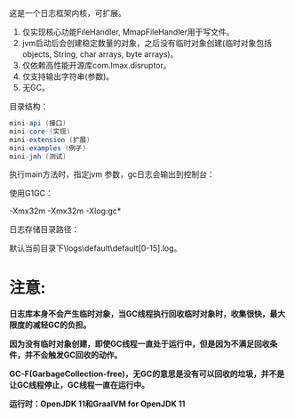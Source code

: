这是一个日志框架内核，可扩展。

1. 仅实现核心功能FileHandler, MmapFileHandler用于写文件。
2. jvm启动后会创建稳定数量的对象，之后没有临时对象创建(临时对象包括objects, String, char arrays, byte arrays)。
3. 仅依赖高性能开源库com.lmax.disruptor。
4. 仅支持输出字符串(参数)。
5. 无GC。

目录结构：

```java
mini-api (接口)
mini-core (实现)
mini-extension (扩展)
mini-examples (例子)
mini-jmh (测试)
```

执行main方法时，指定jvm 参数，gc日志会输出到控制台：

使用G1GC：

-Xmx32m -Xmx32m -Xlog:gc*

日志存储目录路径：

默认当前目录下\logs\default\default[0-15].log。

# **注意:**

**日志库本身不会产生临时对象，当GC线程执行回收临时对象时，收集很快，最大限度的减轻GC的负担。**

**因为没有临时对象创建，即使GC线程一直处于运行中，但是因为不满足回收条件，并不会触发GC回收的动作。**

**GC-F(GarbageCollection-free)，无GC的意思是没有可以回收的垃圾，并不是让GC线程停止，GC线程一直在运行中。**

**运行时：OpenJDK 11和GraalVM for OpenJDK 11**